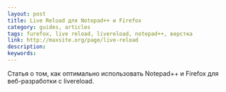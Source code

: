 ```yaml
---
layout: post
title: Live Reload для Notepad++ и Firefox
category: guides, articles
tags: furefox, live reload, livereload, notepad++, верстка
link: http://maxsite.org/page/live-reload
description:
keywords:
---
```


<p>Статья о том, как оптимально использовать Notepad++ и Firefox для веб-разработки с livereload.</p>
